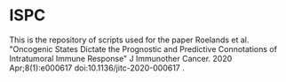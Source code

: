 # ISPC
This is the repository of scripts used for the paper Roelands et al. "Oncogenic States Dictate the Prognostic and Predictive Connotations of Intratumoral Immune Response" J Immunother Cancer. 2020 Apr;8(1):e000617 doi:10.1136/jitc-2020-000617 .
